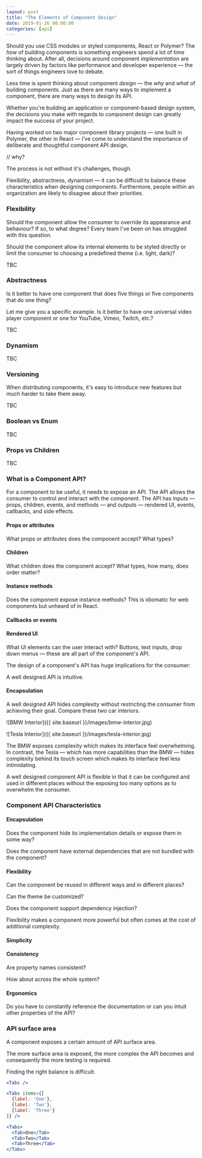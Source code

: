 ```yaml
---
layout: post
title: "The Elements of Component Design"
date: 2019-01-26 00:00:00
categories: [api]
---
```


Should you use CSS modules or styled components, React or Polymer? The _how_ of building components is something engineers spend a lot of time thinking about. After all, decisions around component _implementation_ are largely driven by factors like performance and developer experience — the sort of things engineers love to debate.

Less time is spent thinking about component _design_ — the _why_ and _what_ of building components. Just as there are many ways to implement a component, there are many ways to design its API. 

Whether you're building an application or component-based design system, the decisions you make with regards to component design can greatly impact the success of your project.

Having worked on two major component library projects — one built in Polymer, the other in React — I’ve come to understand the importance of deliberate and thoughtful component API design.



// why?

The process is not without it's challenges, though.

Flexibility, abstractness, dynamism — it can be difficult to balance these characteristics when designing components. Furthermore, people within an organization are likely to disagree about their priorities.


### Flexibility 

Should the component allow the consumer to override its appearance and behaviour? If so, to what degree? Every team I've been on has struggled with this question.

Should the component allow its internal elements to be styled directly or limit the consumer to choosing a predefined theme (i.e. light, dark)?

TBC

### Abstractness

Is it better to have one component that does five things or five components that do one thing?

Let me give you a specific example. Is it better to have one universal video player component or one for YouTube, Vimeo, Twitch, etc.?

TBC 

### Dynamism

TBC

### Versioning

When distributing components, it's easy to introduce new features but much harder to take them away.

TBC

### Boolean vs Enum

TBC

### Props vs Children 

TBC

### What is a Component API?

For a component to be useful, it needs to expose an API. The API allows the consumer to control and interact with the component. The API has inputs — props, children, events, and methods — and outputs — rendered UI, events, callbacks, and side effects.


#### Props or attributes
What props or attributes does the component accept? What types?

#### Children
What children does the component accept? What types, how many, does order matter?

#### Instance methods
Does the component expose instance methods? This is idiomatic for web components but unheard of in React.

#### Callbacks or events

#### Rendered UI
What UI elements can the user interact with? Buttons, text inputs, drop down menus — these are all part of the component's API.

The design of a component's API has huge implications for the consumer:

A well designed API is intuitive.

#### Encapsulation
A well designed API hides complexity without restricting the consumer from achieving their goal. Compare these two car interiors.

![BMW Interior]({{ site.baseurl }}/images/bmw-interior.jpg)

![Tesla Interior]({{ site.baseurl }}/images/tesla-interior.jpg)

The BMW exposes complexity which makes its interface feel overwhelming. In contrast, the Tesla — which has more capabilities than the BMW —  hides complexity behind its touch screen which makes its interface feel less intimidating.

A well designed component API is flexible in that it can be configured and used in different places without the exposing too many options as to overwhelm the consumer.





### Component API Characteristics

#### Encapsulation
Does the component hide its implementation details or expose them in some way?

Does the component have external dependencies that are not bundled with the component?

#### Flexibility
Can the component be reused in different ways and in different places?

Can the theme be customized?

Does the component support dependency injection?

Flexibility makes a component more powerful but often comes at the cost of additional complexity.

#### Simplicity


#### Consistency
Are property names consistent?


How about across the whole system?

#### Ergonomics

Do you have to constantly reference the documentation or can you intuit other properties of the API?



### API surface area

A component exposes a certain amount of API surface area.

The more surface area is exposed, the more complex the API becomes and consequently the more testing is required.

Finding the right balance is difficult.


```jsx
<Tabs />
```

```jsx
<Tabs items={[
  {label: 'One'},
  {label: 'Two'},
  {label: 'Three'}
]} />
```

```jsx
<Tabs>
  <Tab>One</Tab>
  <Tab>Two</Tab>
  <Tab>Three</Tab>
</Tabs>
```





